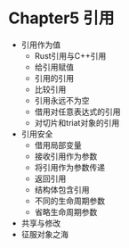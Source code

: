 # Chapter5 引用
- 引用作为值
    - Rust引用与C++引用
    - 给引用赋值
    - 引用的引用
    - 比较引用
    - 引用永远不为空
    - 借用对任意表达式的引用
    - 对切片和triat对象的引用
- 引用安全
    - 借用局部变量
    - 接收引用作为参数
    - 将引用作为参数传递
    - 返回引用
    - 结构体包含引用
    - 不同的生命周期参数
    - 省略生命周期参数
- 共享与修改
- 征服对象之海